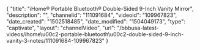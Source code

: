 {
    "title": "iHome&reg; Portable Bluetooth&reg; Double-Sided 9-Inch Vanity Mirror",
    "description": "",
    "channelid": "111091684",
    "videoid": "109967823",
    "date_created": "1502518485",
    "date_modified": "1504049173",
    "type": "captivate",
    "layout": "channelVideo",
    "url": "\/bbbusa-latest-videos\/ihome\u00c2-portable-bluetooth\u00c2-double-sided-9-inch-vanity-3-notes\/111091684-109967823"
}